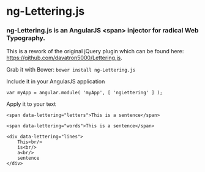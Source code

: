 # ng-Lettering.js

### ng-Lettering.js is an AngularJS &lt;span&gt; injector for radical Web Typography.

This is a rework of the original jQuery plugin which can be found here: https://github.com/davatron5000/Lettering.js.

Grab it with Bower: `bower install ng-Lettering.js`

Include it in your AngularJS application

	var myApp = angular.module( 'myApp', [ 'ngLettering' ] );

Apply it to your text

	<span data-lettering="letters">This is a sentence</span>
	
	<span data-lettering="words">This is a sentence</span>
	
	<div data-lettering="lines">
		This<br/> 
		is<br/> 
		a<br/> 
		sentence
	</div>